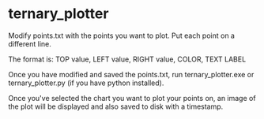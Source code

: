 # ternary_plotter

Modify points.txt with the points you want to plot. Put each point on a different line.

The format is:
TOP value, LEFT value, RIGHT value, COLOR, TEXT LABEL

Once you have modified and saved the points.txt, run ternary_plotter.exe or ternary_plotter.py (if you have python installed).

Once you've selected the chart you want to plot your points on, an image of the plot will be displayed and also saved to disk with a timestamp.
